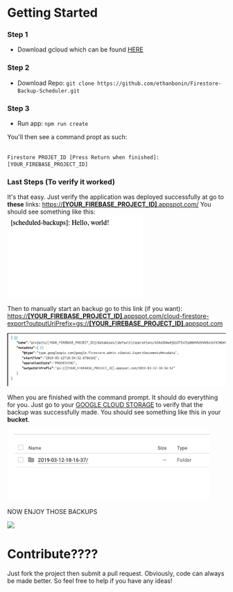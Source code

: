 # Getting Started
### Step 1
 - Download gcloud which can be found [HERE](https://cloud.google.com/sdk/)
### Step 2  
- Download Repo: `git clone https://github.com/ethanbonin/Firestore-Backup-Scheduler.git`
### Step 3
- Run app: `npm run create`

You'll then see a command propt as such: 
```

Firestore PROJET_ID [Press Return when finished]: [YOUR_FIREBASE_PROJECT_ID]

```

### Last Steps (To verify it worked)
It's that easy.
Just verify the application was deployed successfully at go to **these** links: [https://**[YOUR_FIREBASE_PROJECT_ID]**.appspot.com/](www.google.com)
You should see something like this: 
![alt text](https://github.com/ethanbonin/Firestore-Backup-Scheduler/blob/master/Screenshots/Screen%20Shot%202019-03-12%20at%201.34.19%20PM.png "The front page of appspot")


Then to manually start an backup go to this link (if you want):
[https://**[YOUR_FIREBASE_PROJECT_ID]**.appspot.com/cloud-firestore-export?outputUriPrefix=gs://**[YOUR_FIREBASE_PROJECT_ID]**.appspot.com](www.google.com)

![alt text](https://github.com/ethanbonin/Firestore-Backup-Scheduler/blob/master/Screenshots/Screen%20Shot%202019-03-12%20at%201.36.00%20PM.png "Manually starting the backup")


When you are finished with the command prompt. It should do everything for you. Just go to your [GOOGLE CLOUD STORAGE](https://console.cloud.google.com/storage/) to verify that the backup was successfully made. You should see something like this in your **bucket**.

![alt text](https://github.com/ethanbonin/Firestore-Backup-Scheduler/blob/master/Screenshots/Screen%20Shot%202019-03-12%20at%201.38.56%20PM.png "The front page of appspot")


NOW ENJOY THOSE BACKUPS

![](https://media.giphy.com/media/l0MYt5jPR6QX5pnqM/giphy.gif)


# Contribute????
Just fork the project then submit a pull request. Obviously, code can always be made better. So feel free to help if you have any ideas!
